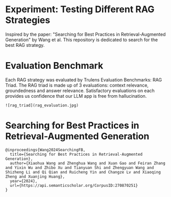 # Experiment: Testing Different RAG Strategies
Inspired by the paper: "Searching for Best Practices in Retrieval-Augmented Generation" by Wang et al. This repository is dedicated to search for the best RAG strategy.
# Evaluation Benchmark
Each RAG strategy was evaluated by Trulens Evaluation Benchmarks: RAG Triad. The RAG triad is made up of 3 evaluations: context relevance, groundedness and answer relevance. Satisfactory evaluations on each provides us confidence that our LLM app is free from hallucination.
```
![rag_triad](rag_evaluation.jpg)

```
# Searching for Best Practices in Retrieval-Augmented Generation
```
@inproceedings{Wang2024SearchingFB,
  title={Searching for Best Practices in Retrieval-Augmented Generation},
  author={Xiaohua Wang and Zhenghua Wang and Xuan Gao and Feiran Zhang and Yixin Wu and Zhibo Xu and Tianyuan Shi and Zhengyuan Wang and Shizheng Li and Qi Qian and Ruicheng Yin and Changze Lv and Xiaoqing Zheng and Xuanjing Huang},
  year={2024},
  url={https://api.semanticscholar.org/CorpusID:270870251}
}
```
